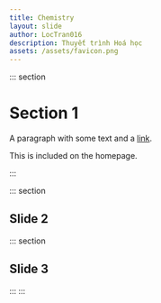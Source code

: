 ```yaml
---
title: Chemistry
layout: slide
author: LocTran016
description: Thuyết trình Hoá học
assets: /assets/favicon.png
---
```

::: section
# Section 1
A paragraph with some text and a [link](http://hakim.se).
<!-- Excerpt Start -->
This is included on the homepage.
<!-- Excerpt End -->
:::

::: section

## Slide 2

::: section

## Slide 3
:::
:::